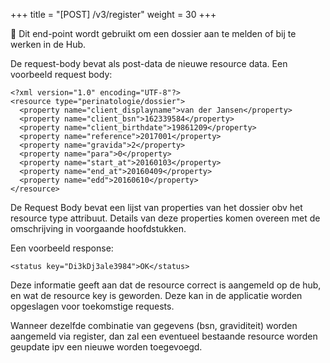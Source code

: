 +++
title = "[POST] /v3/register"
weight = 30
+++


Dit end-point wordt gebruikt om een dossier aan te melden of bij te werken in de Hub.

De request-body bevat als post-data de nieuwe resource data. Een voorbeeld request body:

```
<?xml version="1.0" encoding="UTF-8"?>
<resource type="perinatologie/dossier">
  <property name="client_displayname">van der Jansen</property>
  <property name="client_bsn">162339584</property>
  <property name="client_birthdate">19861209</property>
  <property name="reference">2017001</property>
  <property name="gravida">2</property>
  <property name="para">0</property>
  <property name="start_at">20160103</property>
  <property name="end_at">20160409</property>
  <property name="edd">20160610</property>
</resource>
```

De Request Body bevat een lijst van properties van het dossier obv het resource type attribuut.
Details van deze properties komen overeen met de omschrijving in voorgaande hoofdstukken.

Een voorbeeld response:

```
<status key="Di3kDj3ale3984">OK</status>
```

Deze informatie geeft aan dat de resource correct is aangemeld op de hub, en wat de resource key is geworden. Deze kan in de applicatie worden opgeslagen voor toekomstige requests.

Wanneer dezelfde combinatie van gegevens (bsn, graviditeit) worden aangemeld via register, dan zal een eventueel bestaande resource worden geupdate ipv een nieuwe worden toegevoegd.
